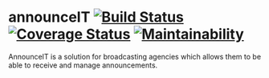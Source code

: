 # announceIT          [![Build Status](https://travis-ci.com/the22mastermind/announceIT.svg?branch=ft-user-signup-endpoint-170816210)](https://travis-ci.com/the22mastermind/announceIT)    [![Coverage Status](https://coveralls.io/repos/github/the22mastermind/announceIT/badge.svg?branch=ft-user-signup-endpoint-170816210)](https://coveralls.io/github/the22mastermind/announceIT?branch=ft-user-signup-endpoint-170816210)    [![Maintainability](https://api.codeclimate.com/v1/badges/9ec457ea535343b7424b/maintainability)](https://codeclimate.com/github/the22mastermind/announceIT/maintainability)
AnnounceIT is a solution for broadcasting agencies which allows them to be able to receive and manage announcements.
